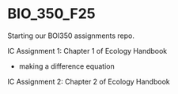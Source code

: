 # BIO_350_F25

Starting our BOI350 assignments repo.

IC Assignment 1: Chapter 1 of Ecology Handbook
- making a difference equation

IC Assignment 2: Chapter 2 of Ecology Handbook